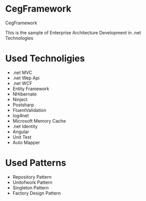 # CegFramework
CegFramework

This is the sample of Enterprise Architecture Development in .net Technologies

# Used Technoligies
* .net MVC
* .net Wep Api
* .net WCF
* Entity Framework
* NHibernate
* Ninject
* Postsharp
* FluentValidation
* log4net
* Microsoft Memory Cache
* .net Identity
* Angular
* Unit Test
* Auto Mapper

# Used Patterns
* Repository Pattern
* Unitofwork Pattern
* Singleton Pattern
* Factory Design Pattern
